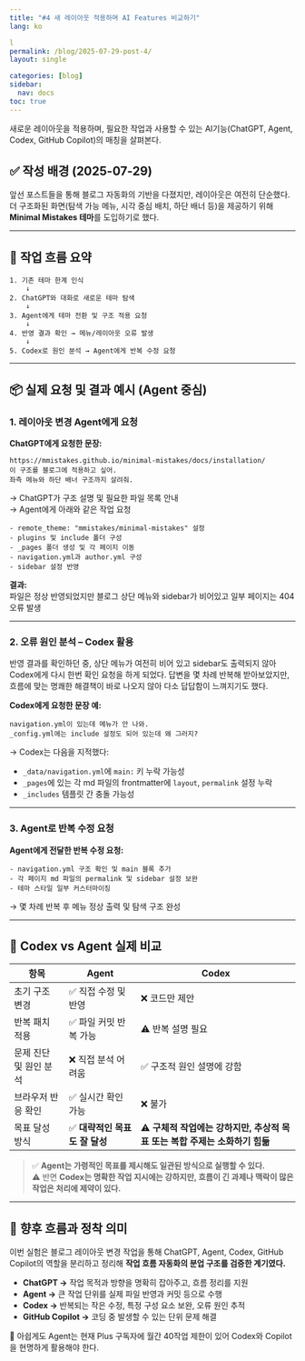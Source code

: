 ```yaml
---
title: "#4 새 레이아웃 적용하며 AI Features 비교하기"
lang: ko

l
permalink: /blog/2025-07-29-post-4/
layout: single

categories: [blog]
sidebar:
  nav: docs
toc: true
---
```


새로운 레이아웃을 적용하며, 필요한 작업과 사용할 수 있는 AI기능(ChatGPT, Agent, Codex, GitHub Copilot)의 매칭을 살펴본다.

## ✅ 작성 배경 (2025-07-29)

앞선 포스트들을 통해 블로그 자동화의 기반을 다졌지만, 레이아웃은 여전히 단순했다.\
더 구조화된 화면(탐색 가능 메뉴, 시각 중심 배치, 하단 배너 등)을 제공하기 위해 **Minimal Mistakes 테마**를 도입하기로 했다.

---

## 🧩 작업 흐름 요약

```
1. 기존 테마 한계 인식
    ↓
2. ChatGPT와 대화로 새로운 테마 탐색
    ↓
3. Agent에게 테마 전환 및 구조 적용 요청
    ↓
4. 반영 결과 확인 → 메뉴/레이아웃 오류 발생
    ↓
5. Codex로 원인 분석 → Agent에게 반복 수정 요청
```

---

## 📦 실제 요청 및 결과 예시 (Agent 중심)

### 1. 레이아웃 변경 Agent에게 요청

**ChatGPT에게 요청한 문장:**

```
https://mmistakes.github.io/minimal-mistakes/docs/installation/
이 구조를 블로그에 적용하고 싶어.
좌측 메뉴와 하단 배너 구조까지 살려줘.
```

→ ChatGPT가 구조 설명 및 필요한 파일 목록 안내\
→ Agent에게 아래와 같은 작업 요청

```text
- remote_theme: "mmistakes/minimal-mistakes" 설정
- plugins 및 include 폴더 구성
- _pages 폴더 생성 및 각 페이지 이동
- navigation.yml과 author.yml 구성
- sidebar 설정 반영
```

**결과:**\
파일은 정상 반영되었지만 블로그 상단 메뉴와 sidebar가 비어있고 일부 페이지는 404 오류 발생

---

### 2. 오류 원인 분석 – Codex 활용



반영 결과를 확인하던 중, 상단 메뉴가 여전히 비어 있고 sidebar도 출력되지 않아 Codex에게 다시 한번 확인 요청을 하게 되었다. 답변을 몇 차례 반복해 받아보았지만, 흐름에 맞는 명쾌한 해결책이 바로 나오지 않아 다소 답답함이 느껴지기도 했다.

**Codex에게 요청한 문장 예:**

```
navigation.yml이 있는데 메뉴가 안 나와.
_config.yml에는 include 설정도 되어 있는데 왜 그러지?
```

→ Codex는 다음을 지적했다:

- `_data/navigation.yml`에 `main:` 키 누락 가능성
- `_pages`에 있는 각 md 파일의 frontmatter에 `layout`, `permalink` 설정 누락
- `_includes` 템플릿 간 충돌 가능성

---

### 3. Agent로 반복 수정 요청

**Agent에게 전달한 반복 수정 요청:**

```
- navigation.yml 구조 확인 및 main 블록 추가
- 각 페이지 md 파일의 permalink 및 sidebar 설정 보완
- 테마 스타일 일부 커스터마이징
```

→ 몇 차례 반복 후 메뉴 정상 출력 및 탐색 구조 완성

---

## 🔧 Codex vs Agent 실제 비교

| 항목            | Agent               | Codex                                         |
| ------------- | ------------------- | --------------------------------------------- |
| 초기 구조 변경      | ✅ 직접 수정 및 반영        | ❌ 코드만 제안                                      |
| 반복 패치 적용      | ✅ 파일 커밋 반복 가능       | ⚠ 반복 설명 필요                                    |
| 문제 진단 및 원인 분석 | ❌ 직접 분석 어려움         | ✅ 구조적 원인 설명에 강함                               |
| 브라우저 반응 확인    | ✅ 실시간 확인 가능         | ❌ 불가                                          |
| 목표 달성 방식      | ✅ **대략적인 목표도 잘 달성** | ⚠ **구체적 작업에는 강하지만, 추상적 목표 또는 복합 주제는 소화하기 힘듦** |

> ✅ **Agent는 가령적인 목표를 제시해도 일관된 방식으로 실행할 수 있다.**\
> ⚠ 반면 **Codex는 명확한 작업 지시에는 강하지만, 흐름이 긴 과제나 맥락이 많은 작업은 처리에 제약이 있다.**

---

## 📍 향후 흐름과 정착 의미

이번 실험은 블로그 레이아웃 변경 작업을 통해 ChatGPT, Agent, Codex, GitHub Copilot의 역할을 분리하고 정리해 **작업 흐름 자동화의 분업 구조를 검증한 계기였다.**

- **ChatGPT →** 작업 목적과 방향을 명확히 잡아주고, 흐름 정리를 지원
- **Agent →** 큰 작업 단위를 실제 파일 반영과 커밋 등으로 수행
- **Codex →** 반복되는 작은 수정, 특정 구성 요소 보완, 오류 원인 추적
- **GitHub Copilot →** 코딩 중 발생할 수 있는 단위 문제 해결

🥲 아쉽게도 Agent는 현재 Plus 구독자에 월간 40작업 제한이 있어 Codex와 Copilot을 현명하게 활용해야 한다.  
